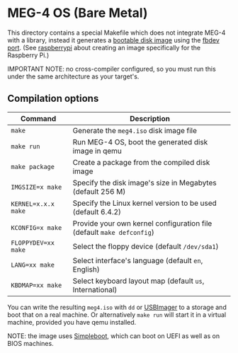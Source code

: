 MEG-4 OS (Bare Metal)
=====================

This directory contains a special Makefile which does not integrate MEG-4 with a library, instead it generates a
[bootable disk image](../../docs/MEG-4_OS.md) using the [fbdev port](../fbdev_alsa). (See [raspberrypi](../raspberrypi)
about creating an image specifically for the Raspberry Pi.)

IMPORTANT NOTE: no cross-compiler configured, so you must run this under the same architecture as your target's.

Compilation options
-------------------

| Command               | Description                                                           |
|-----------------------|-----------------------------------------------------------------------|
| `make`                | Generate the `meg4.iso` disk image file                               |
| `make run`            | Run MEG-4 OS, boot the generated disk image in qemu                   |
| `make package`        | Create a package from the compiled disk image                         |
| `IMGSIZE=x make`      | Specify the disk image's size in Megabytes (default 256 M)            |
| `KERNEL=x.x.x make`   | Specify the Linux kernel version to be used (default 6.4.2)           |
| `KCONFIG=x make`      | Provide your own kernel configuration file (default `make defconfig`) |
| `FLOPPYDEV=xx make`   | Select the floppy device (default `/dev/sda1`)                        |
| `LANG=xx make`        | Select interface's language (default `en`, English)                   |
| `KBDMAP=xx make`      | Select keyboard layout map (default `us`, International)              |

You can write the resulting `meg4.iso` with `dd` or [USBImager](https://bztsrc.gitlab.io/usbimager/) to a storage and boot
that on a real machine. Or alternatively `make run` will start it in a virtual machine, provided you have qemu installed.

NOTE: the image uses [Simpleboot](https://gitlab.com/bztsrc/simpleboot), which can boot on UEFI as well as on BIOS machines.

